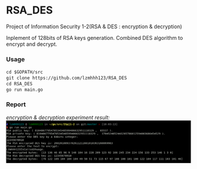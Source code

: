 # RSA_DES
Project of Information Security 1-2(RSA &amp; DES : encryption &amp; decryption)

Inplement of 128bits of RSA keys generation. Combined DES algorithm to encrypt and decrypt.

### Usage
```
cd $GOPATH/src
git clone https://github.com/lzmhhh123/RSA_DES
cd RSA_DES
go run main.go
```
### Report
*encryption & decryption experiment result:*
<img src="./ExperimentResult.png" />
